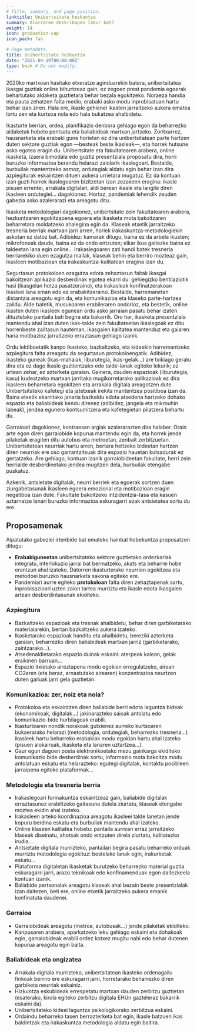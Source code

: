 ```yaml
---
# Title, summary, and page position.
linktitle: Unibertsitate hezkuntza
summary: Alorraren deskribapen labur bat?
weight: 14
icon: graduation-cap
icon_pack: fas

# Page metadata.
title: Unibertsitate hezkuntza
date: "2021-04-19T00:00:00Z"
type: book # Do not modify.
---
```



2020ko martxoan hasitako etxeratze aginduarekin batera, unibertsitatea ikasgai guztiak online bihurtzeaz gain, ez zegoen prest pandemia egoerak behartutako aldaketa guztietara behar bezala egokitzeko. Noraeza handia eta pauta zehatzen falta medio, erabaki asko modu inprobisatuan hartu behar izan ziren. Hala ere, ikasle gehienei ikasten jarraitzeko aukera ematea lortu zen eta kurtsoa nola edo hala bukatzea ahalbidetu.

Ikasturte berrian, ordea, planifikazio denbora gehiago egon da beharrezko aldaketak hobeto pentsatu eta baliabideak martxan jartzeko. Zoritxarrez, hausnarketa eta erabaki gune horietan ez dira unibertsitatean parte hartzen duten sektore guztiak egon —besteak beste ikasleak—, eta horrek hutsune asko egotea eragin du. Unibertsitate eta fakultatearen arabera, online ikasketa, izaera bimodala edo guztiz presentziala proposatu dira, horri buruzko informazioa berandu helarazi zaiolarik ikaslegoari. Bestalde, burbuilak mantentzeko asmoz, ordutegiak aldatu egin behar izan dira azpiegiturak eskaintzen dituen aukera urrietara mugatuz. Ez da kontuan izan guzti horrek ikaslegoaren bizitzetan izan zezakeen eragina: ikasle pisuen errentei, arrakala digitalari, aldi berean ikasle eta langile diren ikasleen ordutegiei… dagokionez. Hortaz, pandemiak lehendik zeuden gabezia asko azalerarazi eta areagotu ditu.

Ikasketa metodologiari dagokionez, unibertsitate zein fakultatearen arabera, hezkuntzaren egokitzapena egoera eta ikasketa mota bakoitzaren beharretara moldatzeko ahalegina egin da. Klaseak etxetik jarraitzeko tresneria berriak martxan jarri arren, horiek irakaskuntza-metodologiekin askotan ez datoz bat. Adibidez: kamarak ditugu, baina ez da arbela ikusten; mikrofonoak daude, baina ez da ondo entzuten; elkar ikus gaitezke baina ez taldeetan lana egin online... Irakaslegoaren zati handi batek tresneria berriarekiko duen ezagutza mailak, klaseak behin eta berriro mozteaz gain, ikasleen motibazioan eta irakaskuntza-kalitatean eragina izan du.

Segurtasun protokoloen ezagutza edota zehaztasun faltak ikasgai bakoitzean aplikazio desberdinak egotea ekarri du: gehiegizko bentilaziotik hasi (ikasgelan hotza pasatzeraino), eta irakasleak konfinatzerakoan ikasleei lana eman edo ez erabakitzeraino. Bestalde, harremanetan distantzia areagotu egin da, eta komunikazioa eta klaseko parte-hartzea zaildu. Alde batetik, musukoaren erabileraren ondorioz, eta bestetik, online ikasten duten ikasleek egunean ordu asko jarraian pasatu behar izaten dituztelako pantaila bati begira eta bakarrik. Oro har, ikasketa presentziala mantendu ahal izan duten ikas-talde zein fakultateetan ikaslegoak ez ditu horrenbeste zailtasun hauteman, ikasgaien kalitatea mantenduz eta gaiaren haria motibazioz jarraitzeko erraztasun gehiago izanik. 

Ordu lektiboetatik kanpo ikasteko, bazkaltzeko, eta kideekin harremantzeko azpiegitura falta areagotu da segurtasun protokoloengatik. Adibidez, ikasteko guneak (ikas-mahaiak, liburutegia, ikas-gelak…) are txikiago geratu dira eta ez dago ikasle guztientzako edo talde-lanak egiteko lekurik; ez urtean zehar, ez azterketa garaian. Gainera, dauden espazioak (liburutegia, kasu) kudeatzeko martxan jarritako mugikorretarako aplikazioak ez dira ikasleen beharretara egokitzen eta arrakala digitala areagotzen dute. Unibertsitateko kafetegi eta jatetxeak irekita mantentzea positiboa izan da. Baina etxetik ekarritako janaria bazkaldu edota atsedena hartzeko dohako espazio eta baliabideak kendu direnez (adibidez, jangela eta mikrouhin labeak), jendea egunero kontsumitzera eta kafetegietan pilatzera behartu du.

Garraioari dagokionez, kontraesan argiak azalerarazten dira halaber. Orain arte egon diren garraiobide kopurua mantendu egin da, eta horrek jende pilaketak eragiten ditu autobus eta metroetan, zenbait zerbitzuetan. Unibertsitatean neurriak hartu arren, bertara heltzeko bideetan hartzen diren neurriak ere oso garrantzitsuak dira espazio hauetan kutsadurak ez gertatzeko. Are gehiago, kontuan izanik garraiobideetan fakultate, herri zein herrialde desberdinetako jendea mugitzen dela, burbuilak etengabe puskatuz.

Azkenik, antsietate digitalak, neurri berriek eta egoerak sortzen duen ziurgabetasunak ikasleen egoera emozional eta motibazioan eragin negatiboa izan dute. Fakultate bakoitzeko intzidentzia-tasa eta kasuen aztarnatze lanari buruzko informazioa eskuragarri ezak antsietatea sortu du ere.

## Proposamenak

Aipatutako gabeziei irtenbide bat emateko hainbat hobekuntza proposatzen ditugu:

- **Erabakiguneetan** unibertsitateko sektore guztietako ordezkariak integratu, interlokuzio jarrai bat bermatzeko, akats eta beharrei hobe erantzun ahal izateko. Datorren ikasturterako neurrien egokitzea eta metodoei buruzko hausnarketa sakona egiteko ere.
- Pandemiari aurre egiteko **protokoloan** falta diren zehaztapenak sartu, inprobisazioari uzten zaion tartea murriztu eta ikasle edota ikasgaien artean desberdintasunak ekiditeko.

### Azpiegitura
- Bazkaltzeko espazioak eta tresnak ahalbidetu, behar diren garbiketarako materialarekin, bertan bazkaltzeko aukera izateko.
- Ikasketarako espazioak handitu eta ahalbidetu, bereziki azterketa garaian, beharrezko diren baliabideak martxan jarriz (garbiketarako, zaintzarako…).
- Atsedenaldietarako espazio duinak eskaini: aterpeak kalean, gelak eraikinen barruan…
- Espazio itxietako aireztapena modu egokian erregulatzeko, airean CO2aren (eta beraz, arnastutako airearen) konzentrazioa neurtzen duten gailuak jarri gela guztietan.

### Komunikazioa: zer, noiz eta nola?
- Protokoloa eta eskaintzen diren baliabide berri edota laguntza bideak (ekonomikoak, digitalak...) jakinarazteko saioak antolatu edo komunikazio-bide hurbilagoak erabili.
- Ikasturtearen nondik norakoak gutxienez aurreko kurtsoaren bukaerarako helarazi (metodologia, ordutegiak, beharrezko tresneria…) ikasleek hartu beharreko erabakiak modu egokian hartu ahal izateko (pisuen alokairuak, ikasketa eta lanaren uztartzea…).
- Gaur egun dagoen posta elektronikoetako mezu gainkarga ekiditeko komunikazio bide desberdinak sortu, informazio mota bakoitza modu antolatuan eskatu eta helarazteko: egutegi digitalak, kontaktu posibleen jarraipena egiteko plataformak...

### Metodologia eta tresneria berria
- Irakaslegoari formakuntza eskaintzeaz gain, baliabide digitalak erraztasunez erabiltzeko gaitasuna dutela ziurtatu, klaseak etengabe moztea ekidin ahal izateko.
- Irakasleen arteko koordinazioa areagotu ikasleei talde lanetan jende kopuru berdina eskatu eta burbuilak mantendu ahal izateko.
- Online klaseen kalitatea hobetu: pantaila aurrean erraz jarraitzeko klaseak diseinatu, ahotsak ondo entzuten direla ziurtatu, kalitatezko irudia…
- Antsietate digitala murrizteko, pantailari begira pasatu beharreko orduak murriztu metodologia egokituz: bestelako lanak egin, irakurketak eskatu...
- Plataforma digitaletan ikasketak burutzeko beharrezko material guztia eskuragarri jarri, arazo teknikoak edo konfinamenduak egon daitezkeela kontuan izanik.
- Baliabide pertsonalak areagotu klaseak ahal bezain beste presentzialak izan daitezen, beti ere, online etxetik jarraitzeko aukera emanik konfinatuta daudenei.

### Garraioa
- Garraiobideak areagotu (metroa, autobusak…) jende pilaketak ekiditeko.
- Kanpusaren arabera, aparkatzeko leku gehiago eskaini eta dohakoak egin, garraiobideak erabili ordez kotxez mugitu nahi edo behar dutenen kopurua areagotu egin baita.

### Baliabideak eta ongizatea
- Arrakala digitala murrizteko, unibertsitatean ikasteko ordenagailu finkoak berriro ere eskuragarri jarri, horretarako beharrezko diren garbiketa neurriak eskainiz.
- Hizkuntza eskubideak errespetatu martxan dauden zerbitzu guztietan (esaterako, kirola egiteko zerbitzu digitala EHUn gazteleraz bakarrik eskaini da).
- Unibertsitateko kideei laguntza psikologikorako zerbitzua eskaini.
- Ordaindu beharreko tasen berrazterketa bat egin, ikasle batzuen ikas baldintzak eta irakaskuntza metodologia aldatu egin baitira.